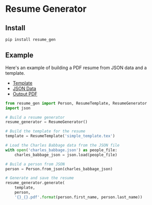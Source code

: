 # Resume Generator
## Install
```commandline
pip install resume_gen
```
## Example
Here's an example of building a PDF resume from JSON data and a template.
- [Template](examples/simple/simple_template.tex)
- [JSON Data](examples/simple/charles_babbage.json)
- [Output PDF](examples/simple/Charles_Babbage.pdf)
```python
from resume_gen import Person, ResumeTemplate, ResumeGenerator
import json

# Build a resume generator
resume_generator = ResumeGenerator()

# Build the template for the resume
template = ResumeTemplate('simple_template.tex')

# Load the Charles Babbage data from the JSON file
with open('charles_babbage.json') as people_file:
    charles_babbage_json = json.load(people_file)

# Build a person from JSON
person = Person.from_json(charles_babbage_json)

# Generate and save the resume
resume_generator.generate(
    template,
    person,
    '{}_{}.pdf'.format(person.first_name, person.last_name))
```
